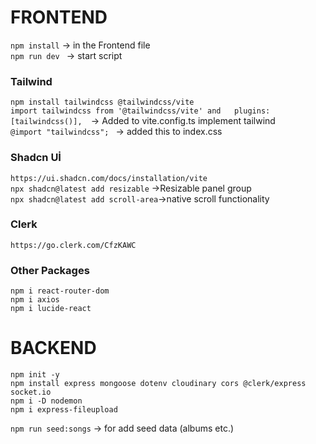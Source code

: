 # FRONTEND
`npm install` -> in the Frontend file    
`npm run dev ` -> start script    

### Tailwind
 `npm install tailwindcss @tailwindcss/vite`  
 `import tailwindcss from '@tailwindcss/vite' and   plugins: [tailwindcss()],  `-> Added to vite.config.ts implement tailwind  
`@import "tailwindcss"; `  -> added this to index.css
### Shadcn Uİ
`https://ui.shadcn.com/docs/installation/vite`  
`npx shadcn@latest add resizable` ->Resizable panel group  
`npx shadcn@latest add scroll-area`->native scroll functionality



### Clerk
`https://go.clerk.com/CfzKAWC`

### Other Packages
`npm i react-router-dom`  
`npm i axios`  
`npm i lucide-react`

# BACKEND
`npm init -y`  
`npm install express mongoose dotenv cloudinary cors @clerk/express socket.io `   
`npm i -D nodemon`  
`npm i express-fileupload`  

`npm run seed:songs` -> for add seed data (albums etc.)